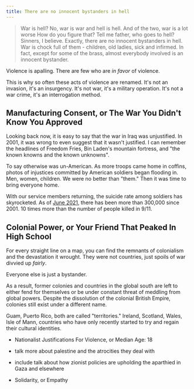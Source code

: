 ```yaml
---
title: There are no innocent bystanders in hell
---
```


> War is hell? No, war is war and hell is hell. And of the two, war is a lot worse
> How do you figure that?
> Tell me father, who goes to hell?
> Sinners, I believe.
> Exactly, there are no innocent bystanders in hell. War is chock full of them - children, old ladies, sick and infirmed. In fact, except for some of the brass, almost everybody involved is an innocent bystander.

Violence is apalling. There are few who are *in favor* of violence.

This is why so often these acts of violence are renamed. It's not an invasion, it's an insurgency. It's not war, it's a military operation. It's not a war crime, it's an interrogation method.

## Manufacturing Consent, or The War You Didn't Know You Approved

Looking back now, it is easy to say that the war in Iraq was unjustified. In 2001, it was wrong to even suggest that it wasn't justified. I can remember the headlines of Freedom Fries, Bin Laden's mountain fortress, and "the known knowns and the known unknowns".

To say otherwise was un-American. As more troops came home in coffins, photos of injustices committed by American soldiers began flooding in. Men, women, children. We were no better than "them." Then it was time to bring everyone home.

With our service members returning, the suicide rate among soldiers has skyrocketed. As of [June 2021](https://www.npr.org/2021/06/24/1009846329/military-suicides-deaths-mental-health-crisis), there has been more than 300,000 since 2001. 10 times more than the number of people killed in 9/11.

## Colonial Power, or Your Friend That Peaked In High School

For every straight line on a map, you can find the remnants of colonialism and the devastation it wrought. They were not countries, just spoils of war divvied up *fairly*.

Everyone else is just a bystander.

As a result, former colonies and countries in the global south are left to either fend for themselves or be under constant threat of meddling from global powers. Despite the dissolution of the colonial British Empire, colonies still exist under a different name.

Guam, Puerto Rico, both are called "territories." Ireland, Scotland, Wales, Isle of Mann, countries who have only recently started to try and regain their cultural identities.

- Nationalist Justifications For Violence, or Median Age: 18
- talk more about palestine and the atrocities they deal with
- include talk about how zionist policies are upholding the aparthied in Gaza and elsewhere

- Solidarity, or Empathy